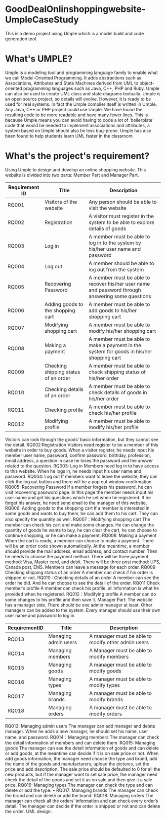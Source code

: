 # GoodDealOnlinshoppingwebsite-UmpleCaseStudy
This is a demo project using Umple which is a model build and code generation tool.


# What's UMPLE?
Umple is a modeling tool and programming language family to enable what we call Model-Oriented Programming. It adds abstractions such as Associations, Attributes and State Machines derived from UML to object-oriented programming languages such as Java, C++, PHP and Ruby. Umple can also be used to create UML class and state diagrams textually.
Umple is an open source project, so details will evolve. However, it is ready to be used for real systems. In fact the Umple compiler itself is written in Umple. Any Java, C++ or PHP project could use Umple. We have found the resulting code to be more readable and have many fewer lines. This is because Umple means you can avoid having to code a lot of 'boilerplate' code that would be needed to implement associations and attributes, a system based on Umple should also be less bug-prone.
Umple has also been found to help students learn UML faster in the classroom.

# What's the project's requirement?
Using Umple to design and develop an online shopping website. This website is divided into two parts: Member Part and Manager Part.

| Requirement ID | Title | Description |
| -------------- | ----- | ----------- |
|RQ001 | Visitors of the website  | Any person should be able to visit the website|
|RQ002 | Registration  | A visitor must register in the system to be able to explore details of goods|
|RQ003 | Log in | A member must be able to log in to the system by his/her user name and password |
|RQ004 | Log out | A member should be able to log out from the system |
|RQ005 | Recovering Password |A member must be able to recover his/her user name and password through answering some questions|
|RQ006 | Adding goods to the shopping cart |A member must be able to add goods to his/her shopping cart|
|RQ007 | Modifying shopping cart|A member must be able to modify his/her shopping cart|
|RQ008 | Making a payment|A member must be able to make a payment in the system for goods in his/her shopping cart|
|RQ009 | Checking shipping status of an order|A member must be able to check shipping status of his/her order|
|RQ010 | Checking details of an order|A member must be able to check details of goods in his/her order|
|RQ011 | Checking profile|A member must be able to check his/her profile| 
|RQ012 | Modifying profile|A member must be able to   modify his/her profile|



Visitors can look through the goods’ basic information, but they cannot see the detail.
 RQ002:Registration
 Visitors need register to be a member of this website in order to buy goods. When a visitor register, he needs input his member user name, password, confirm password, birthday, profession, email address, a question in case he loses the password and the answer related to the question.
 RQ003: Log in
Members need log in to have access to this website. When he logs in, he needs input his user name and password. 
RQ004: Log out
If members want to leave the website, they can click the log out button and there will be a pop out window confirmation.
RQ005: Recovering Password
If a member forgets his password, he can visit recovering password page. In this page the member needs input his user name and get his questions which he set when he registered. If he forget his answer, he need send email to the manager of this website.
RQ006: Adding goods to the shopping cart
If a member is interested in some goods and wants to buy them, he can add them to his cart. They can also specify the quantity as well.
RQ007：Modifying shopping cart
The member can check his cart and make some changes. He can change the quantity of goods he wants to buy, he can clear the cart, he can choose to continue shopping, or he can make a payment.
RQ008: Making a payment
When the cart is ready, a member can choose to make a payment. There will be an order code shown automatically. At the meantime, a member should provide the mail address, email address, and contact number. Then he needs to choose the payment method. There will be three payment method: Visa, Master card, and debit. There will be three post method: UPS, Canada post, EMS. Members can leave a message for each order.
RQ009: Checking shipping status of an order
A member can check if his order is shipped or not. 
RQ010 : Checking details of an order
A member can see the order he did. And he can choose to see the detail of the order. 
RQ011:Check member’s profile
A member can check his profile, all information is what he provided when he registered. 
RQ012：Modifying profile
A member can do some changes to his profile and then save it.
Manager Part:
The website has a manager side. There should be one admin manager at least. Other managers can be added to the system. Every manager should use their own user name and password to log in.

| RequirementID | Title | Description |
| ----------- | ----- | ----------- |
| RQ013 | Managing admin users |A manager must be able to modify other admin users |
| RQ014 | Managing members | A Manager must be able to modify members |
| RQ015 | Managing goods | A manager must be able to modify goods |
| RQ016 | Managing types | A manager must be able to modify types |
| RQ017 | Managing brands | A manager must be able to modify brands |
| RQ018 | Managing orders | A manager must be able to modify orders |

RQ013: Managing admin users 
The manager can add manager and delete manager. When he adds a new manager, he should set his name, user name, and password.
RQ014：Managing members
The manager can check the detail information of members and can delete them.
RQ015: Managing goods
The manager can see the detail information of goods and can delete or add goods, at the meantime can decide if it is on sale price or not. When add goods information, the manager need choose the type and brand, add the name of the goods and manufacturers, upload the pictures, set the price and add description.
The sale price should be defaulted to 0 for all the new products, but if the manager want to set sale price, the manager need check the detail of the goods and set it as on sale and then give it a sale price.
RQ016: Managing types
The manager can check the type and can delete or add the type.
•	RQ017: Managing brands
The manager can check the brand and can delete or add the brand.
RQ018: Managing orders
The manager can check all the orders’ information and can check every order’s detail. The manager can decide if the order is shipped or not and can delete the order.
UML design:


 


